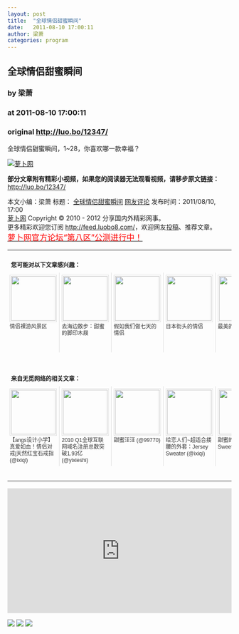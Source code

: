 ```yaml
---
layout: post
title:  "全球情侣甜蜜瞬间"
date:   2011-08-10 17:00:11
author: 梁萧
categories: program
---
```


## 全球情侣甜蜜瞬间
### by 梁萧
### at 2011-08-10 17:00:11
### original <http://luo.bo/12347/>

<p>全球情侣甜蜜瞬间，1~28，你喜欢哪一款幸福？</p><p><a title="萝卜网" href="http://dulei.si/files/2011/08/08/81572e359a386848b9b9f9195a804603.jpg"><img src="http://dulei.si/files/2011/08/08/81572e359a386848b9b9f9195a804603.jpg" alt="萝卜网" title="萝卜网" border="0"></a></p><p><strong>部分文章附有精彩小视频，如果您的阅读器无法观看视频，请移步原文链接：</strong> <a href="http://luo.bo/12347/" title="全球情侣甜蜜瞬间">http://luo.bo/12347/</a></p> 本文小编：梁萧 标题： <a href="http://luo.bo/12347/" title="全球情侣甜蜜瞬间">全球情侣甜蜜瞬间</a> <a href="http://luo.bo/12347/#comments" title="to the comments">网友评论</a> 发布时间：2011/08/10, 17:00 <br> <a href="http://luo.bo/" title="萝卜网 - 人人都是艺术家">萝卜网</a> Copyright ©   2010 - 2012 分享国内外精彩网事。<br> 更多精彩欢迎您订阅 <a href="http://feed.luobo8.com/">http://feed.luobo8.com/</a>，欢迎网友<a href="http://luo.bo/delivery/">投稿</a>、推荐文章。<br> <a href="http://luo.bo/8888/"><font color="red" size="4">萝卜网官方论坛“第八区”公测进行中！</font></a><br><table cellspacing="0" cellpadding="3" border="0" style="clear:both"><tr><td colspan="5"><b><font size="-1" style="display:block!important;padding:20px 0 5px!important">您可能对以下文章感兴趣：</font></b></td></tr><tr><td width="106" valign="top" style="padding:5px!important;margin:0!important"> <a title="情侣裸游风景区" style="text-decoration:none!important" href="http://app.wumii.com/ext/redirect.htm?url=http%3A%2F%2Fluo.bo%2F12156%2F&amp;from=http%3A%2F%2Fluo.bo%2F12347%2F"> <img style="margin:0!important;padding:2px!important;border:1px solid #dddddd!important;width:100px!important;height:100px!important" src="http://static.wumii.com/site_images/2011/08/06/21317449.jpg" width="100px" height="100px"><br> <font size="-1" color="#333333" style="display:block!important;line-height:15px!important;width:106px!important;font:12px/15px arial!important;height:60px!important;margin:3px 0 0 0!important;padding:0!important;overflow:hidden!important">情侣裸游风景区</font> </a></td><td width="106" valign="top" style="padding:5px!important;margin:0!important;border-left:1px solid #dddddd!important"> <a title="去海边散步：甜蜜的脚印木屐" style="text-decoration:none!important" href="http://app.wumii.com/ext/redirect.htm?url=http%3A%2F%2Fluo.bo%2F10105%2F&amp;from=http%3A%2F%2Fluo.bo%2F12347%2F"> <img style="margin:0!important;padding:2px!important;border:1px solid #dddddd!important;width:100px!important;height:100px!important" src="http://static.wumii.com/site_images/2011/06/24/14203582.jpg" width="100px" height="100px"><br> <font size="-1" color="#333333" style="display:block!important;line-height:15px!important;width:106px!important;font:12px/15px arial!important;height:60px!important;margin:3px 0 0 0!important;padding:0!important;overflow:hidden!important">去海边散步：甜蜜的脚印木屐</font> </a></td><td width="106" valign="top" style="padding:5px!important;margin:0!important;border-left:1px solid #dddddd!important"> <a title="假如我们做七天的情侣" style="text-decoration:none!important" href="http://app.wumii.com/ext/redirect.htm?url=http%3A%2F%2Fluo.bo%2F985%2F&amp;from=http%3A%2F%2Fluo.bo%2F12347%2F"> <img style="margin:0!important;padding:2px!important;border:1px solid #dddddd!important;width:100px!important;height:100px!important" src="http://static.wumii.com/site_images/2011/08/09/652891.png" width="100px" height="100px"><br> <font size="-1" color="#333333" style="display:block!important;line-height:15px!important;width:106px!important;font:12px/15px arial!important;height:60px!important;margin:3px 0 0 0!important;padding:0!important;overflow:hidden!important">假如我们做七天的情侣</font> </a></td><td width="106" valign="top" style="padding:5px!important;margin:0!important;border-left:1px solid #dddddd!important"> <a title="日本街头的情侣" style="text-decoration:none!important" href="http://app.wumii.com/ext/redirect.htm?url=http%3A%2F%2Fluo.bo%2F8985%2F&amp;from=http%3A%2F%2Fluo.bo%2F12347%2F"> <img style="margin:0!important;padding:2px!important;border:1px solid #dddddd!important;width:100px!important;height:100px!important" src="http://static.wumii.com/site_images/2011/05/31/10314791.jpg" width="100px" height="100px"><br> <font size="-1" color="#333333" style="display:block!important;line-height:15px!important;width:106px!important;font:12px/15px arial!important;height:60px!important;margin:3px 0 0 0!important;padding:0!important;overflow:hidden!important">日本街头的情侣</font> </a></td><td width="106" valign="top" style="padding:5px!important;margin:0!important;border-left:1px solid #dddddd!important"> <a title="最美的瞬间" style="text-decoration:none!important" href="http://app.wumii.com/ext/redirect.htm?url=http%3A%2F%2Fluo.bo%2F10022%2F&amp;from=http%3A%2F%2Fluo.bo%2F12347%2F"> <img style="margin:0!important;padding:2px!important;border:1px solid #dddddd!important;width:100px!important;height:100px!important" src="http://static.wumii.com/site_images/2011/06/22/13911852.jpg" width="100px" height="100px"><br> <font size="-1" color="#333333" style="display:block!important;line-height:15px!important;width:106px!important;font:12px/15px arial!important;height:60px!important;margin:3px 0 0 0!important;padding:0!important;overflow:hidden!important">最美的瞬间</font> </a></td></tr> <td><br><tr><td colspan="5"><b><font size="-1" style="display:block!important;padding:20px 0 5px!important">来自无觅网络的相关文章：</font></b></td></tr><tr><td width="106" valign="top" style="padding:5px!important;margin:0!important"> <a title="【angs设计小学】真爱如血！情侣对戒|天然红宝石戒指" style="text-decoration:none!important" href="http://app.wumii.com/ext/redirect.htm?url=http%3A%2F%2Fwww.ixiqi.com%2Farchives%2F35002&amp;from=http%3A%2F%2Fluo.bo%2F12347%2F"> <img style="margin:0!important;padding:2px!important;border:1px solid #dddddd!important;width:100px!important;height:100px!important" src="http://static.wumii.com/site_images/2011/08/01/20354169.jpg" width="100px" height="100px"><br> <font size="-1" color="#333333" style="display:block!important;line-height:15px!important;width:106px!important;font:12px/15px arial!important;height:60px!important;margin:3px 0 0 0!important;padding:0!important;overflow:hidden!important">【angs设计小学】真爱如血！情侣对戒|天然红宝石戒指 (@ixiqi)</font> </a></td><td width="106" valign="top" style="padding:5px!important;margin:0!important;border-left:1px solid #dddddd!important"> <a title="2010 Q1全球互联网域名注册总数突破1.93亿" style="text-decoration:none!important" href="http://app.wumii.com/ext/redirect.htm?url=http%3A%2F%2Fwww.yixieshi.com%2Fit%2F889.html&amp;from=http%3A%2F%2Fluo.bo%2F12347%2F"> <img style="margin:0!important;padding:2px!important;border:1px solid #dddddd!important;width:100px!important;height:100px!important" src="http://www.yixieshi.com/images/defaultpic.gif" width="100px" height="100px"><br> <font size="-1" color="#333333" style="display:block!important;line-height:15px!important;width:106px!important;font:12px/15px arial!important;height:60px!important;margin:3px 0 0 0!important;padding:0!important;overflow:hidden!important">2010 Q1全球互联网域名注册总数突破1.93亿 (@yixieshi)</font> </a></td><td width="106" valign="top" style="padding:5px!important;margin:0!important;border-left:1px solid #dddddd!important"> <a title="甜蜜汪汪" style="text-decoration:none!important" href="http://app.wumii.com/ext/redirect.htm?url=http%3A%2F%2Fmh.99770.cc%2Fcomic%2F855%2F&amp;from=http%3A%2F%2Fluo.bo%2F12347%2F"> <img style="margin:0!important;padding:2px!important;border:1px solid #dddddd!important;width:100px!important;height:100px!important" src="http://static.wumii.com/site_images/2011/06/24/14155879.jpg" width="100px" height="100px"><br> <font size="-1" color="#333333" style="display:block!important;line-height:15px!important;width:106px!important;font:12px/15px arial!important;height:60px!important;margin:3px 0 0 0!important;padding:0!important;overflow:hidden!important">甜蜜汪汪 (@99770)</font> </a></td><td width="106" valign="top" style="padding:5px!important;margin:0!important;border-left:1px solid #dddddd!important"> <a title="给恋人们~超适合搂腰的外套：Jersey Sweater" style="text-decoration:none!important" href="http://app.wumii.com/ext/redirect.htm?url=http%3A%2F%2Fwww.ixiqi.com%2Farchives%2F35193&amp;from=http%3A%2F%2Fluo.bo%2F12347%2F"> <img style="margin:0!important;padding:2px!important;border:1px solid #dddddd!important;width:100px!important;height:100px!important" src="http://static.wumii.com/site_images/2011/08/04/20809608.jpg" width="100px" height="100px"><br> <font size="-1" color="#333333" style="display:block!important;line-height:15px!important;width:106px!important;font:12px/15px arial!important;height:60px!important;margin:3px 0 0 0!important;padding:0!important;overflow:hidden!important">给恋人们~超适合搂腰的外套：Jersey Sweater (@ixiqi)</font> </a></td><td width="106" valign="top" style="padding:5px!important;margin:0!important;border-left:1px solid #dddddd!important"> <a title="甜蜜的排号机：Sweet Wait" style="text-decoration:none!important" href="http://app.wumii.com/ext/redirect.htm?url=http%3A%2F%2Fwww.ixiqi.com%2Farchives%2F10967&amp;from=http%3A%2F%2Fluo.bo%2F12347%2F"> <img style="margin:0!important;padding:2px!important;border:1px solid #dddddd!important;width:100px!important;height:100px!important" src="http://static.wumii.com/site_images/2010/12/09/1201334.jpg" width="100px" height="100px"><br> <font size="-1" color="#333333" style="display:block!important;line-height:15px!important;width:106px!important;font:12px/15px arial!important;height:60px!important;margin:3px 0 0 0!important;padding:0!important;overflow:hidden!important">甜蜜的排号机：Sweet Wait (@ixiqi)</font> </a></td></tr><tr><td colspan="5" align="right"> <a style="text-decoration:none!important" href="http://www.wumii.com/widget/relatedItems.htm" title="无觅相关文章插件"> <font size="-1" color="#bbbbbb" style="display:block!important;font-family:arial!important;padding:5px 0!important;font-size:12px!important;color:#bbb!important">无觅</font> </a></td></tr></td></table><p><iframe src="http://feedads.g.doubleclick.net/~ah/f/7sv1ooo89v8jfelhdjk8plpa64/300/250?ca=1&amp;fh=280#http%3A%2F%2Fluo.bo%2F12347%2F" width="100%" height="280" frameborder="0" scrolling="no" marginwidth="0" marginheight="0"></iframe></p><div>
<a href="http://feeds.feedburner.com/~ff/tamd?a=3uArYTlvASM:4ABPFmowgDk:yIl2AUoC8zA"><img src="http://feeds.feedburner.com/~ff/tamd?d=yIl2AUoC8zA" border="0"></a> <a href="http://feeds.feedburner.com/~ff/tamd?a=3uArYTlvASM:4ABPFmowgDk:qj6IDK7rITs"><img src="http://feeds.feedburner.com/~ff/tamd?d=qj6IDK7rITs" border="0"></a> <a href="http://feeds.feedburner.com/~ff/tamd?a=3uArYTlvASM:4ABPFmowgDk:-BTjWOF_DHI"><img src="http://feeds.feedburner.com/~ff/tamd?i=3uArYTlvASM:4ABPFmowgDk:-BTjWOF_DHI" border="0"></a>
</div>